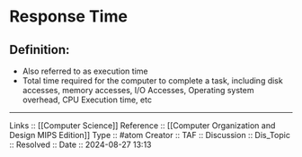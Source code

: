 # Response Time

## Definition:

- Also referred to as execution time
- Total time required for the computer to complete a task, including disk accesses, memory accesses, I/O Accesses, Operating system overhead, CPU Execution time, etc
---
Links :: [[Computer Science]]
Reference ::  [[Computer Organization and Design MIPS Edition]]
Type :: #atom
Creator ::
TAF ::
Discussion ::
Dis_Topic :: 
Resolved ::
Date :: 2024-08-27 13:13
